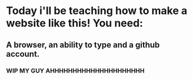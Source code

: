 # Today i'll be teaching how to make a website like this! You need: <br />
## A browser, an ability to type and a github account. <br />
### WIP MY GUY AHHHHHHHHHHHHHHHHHHHHH <br />
